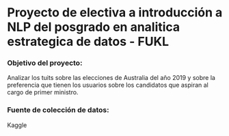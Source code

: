 # Proyecto de electiva a introducción a NLP del posgrado en analitica estrategica de datos - FUKL

### Objetivo del proyecto:

Analizar los tuits sobre las elecciones de Australia del año 2019 y sobre la preferencia que tienen los usuarios sobre los candidatos que aspiran al cargo de primer ministro.
### Fuente de colección de datos:

Kaggle
